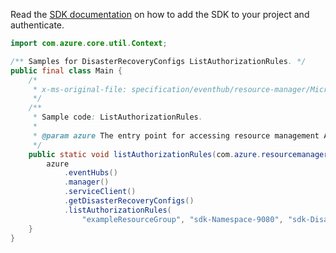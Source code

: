 Read the [SDK documentation](https://github.com/Azure/azure-sdk-for-java/blob/azure-resourcemanager_2.11.0/sdk/resourcemanager/azure-resourcemanager/README.md) on how to add the SDK to your project and authenticate.

```java
import com.azure.core.util.Context;

/** Samples for DisasterRecoveryConfigs ListAuthorizationRules. */
public final class Main {
    /*
     * x-ms-original-file: specification/eventhub/resource-manager/Microsoft.EventHub/stable/2021-11-01/examples/disasterRecoveryConfigs/EHAliasAuthorizationRuleListAll.json
     */
    /**
     * Sample code: ListAuthorizationRules.
     *
     * @param azure The entry point for accessing resource management APIs in Azure.
     */
    public static void listAuthorizationRules(com.azure.resourcemanager.AzureResourceManager azure) {
        azure
            .eventHubs()
            .manager()
            .serviceClient()
            .getDisasterRecoveryConfigs()
            .listAuthorizationRules(
                "exampleResourceGroup", "sdk-Namespace-9080", "sdk-DisasterRecovery-4047", Context.NONE);
    }
}
```

